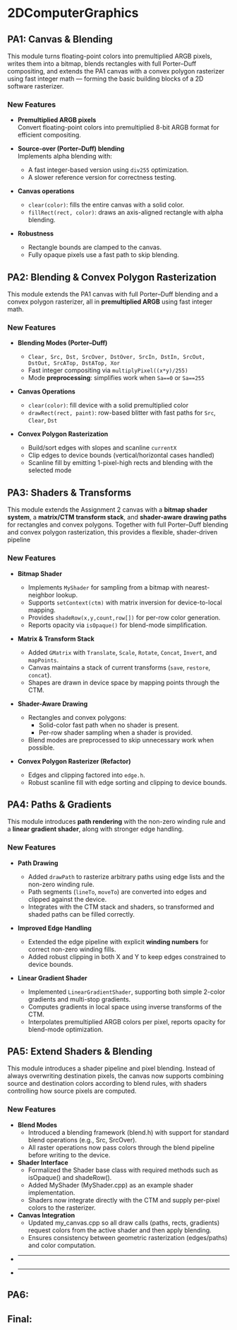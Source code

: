 # 2DComputerGraphics
## PA1: Canvas & Blending
This module turns floating-point colors into premultiplied ARGB pixels, writes them into a bitmap, blends rectangles with full Porter–Duff compositing, and extends the PA1 canvas with a convex polygon rasterizer using fast integer math — forming the basic building blocks of a 2D software rasterizer.

### New Features

- **Premultiplied ARGB pixels**  
  Convert floating-point colors into premultiplied 8-bit ARGB format for efficient compositing.

- **Source-over (Porter–Duff) blending**  
  Implements alpha blending with:
  - A fast integer-based version using `div255` optimization.  
  - A slower reference version for correctness testing.

- **Canvas operations**  
  - `clear(color)`: fills the entire canvas with a solid color.  
  - `fillRect(rect, color)`: draws an axis-aligned rectangle with alpha blending.

- **Robustness**  
  - Rectangle bounds are clamped to the canvas.  
  - Fully opaque pixels use a fast path to skip blending.

## PA2: Blending & Convex Polygon Rasterization
This module extends the PA1 canvas with full Porter–Duff blending and a convex polygon rasterizer, all in **premultiplied ARGB** using fast integer math.

### New Features
- **Blending Modes (Porter–Duff)**
  - `Clear, Src, Dst, SrcOver, DstOver, SrcIn, DstIn, SrcOut, DstOut, SrcATop, DstATop, Xor`
  - Fast integer compositing via `multiplyPixel((x*y)/255)`
  - Mode **preprocessing**: simplifies work when `Sa==0` or `Sa==255`

- **Canvas Operations**
  - `clear(color)`: fill device with a solid premultiplied color
  - `drawRect(rect, paint)`: row-based blitter with fast paths for `Src`, `Clear`, `Dst`

- **Convex Polygon Rasterization**
  - Build/sort edges with slopes and scanline `currentX`
  - Clip edges to device bounds (vertical/horizontal cases handled)
  - Scanline fill by emitting 1-pixel-high rects and blending with the selected mode

## PA3: Shaders & Transforms
This module extends the Assignment 2 canvas with a **bitmap shader system**, a **matrix/CTM transform stack**, and **shader-aware drawing paths** for rectangles and convex polygons. 
Together with full Porter–Duff blending and convex polygon rasterization, this provides a flexible, shader-driven pipeline

### New Features

- **Bitmap Shader**
  - Implements `MyShader` for sampling from a bitmap with nearest-neighbor lookup.
  - Supports `setContext(ctm)` with matrix inversion for device-to-local mapping.
  - Provides `shadeRow(x,y,count,row[])` for per-row color generation.
  - Reports opacity via `isOpaque()` for blend-mode simplification.

- **Matrix & Transform Stack**
  - Added `GMatrix` with `Translate`, `Scale`, `Rotate`, `Concat`, `Invert`, and `mapPoints`.
  - Canvas maintains a stack of current transforms (`save`, `restore`, `concat`).
  - Shapes are drawn in device space by mapping points through the CTM.

- **Shader-Aware Drawing**
  - Rectangles and convex polygons:
    - Solid-color fast path when no shader is present.
    - Per-row shader sampling when a shader is provided.
  - Blend modes are preprocessed to skip unnecessary work when possible.

- **Convex Polygon Rasterizer (Refactor)**
  - Edges and clipping factored into `edge.h`.
  - Robust scanline fill with edge sorting and clipping to device bounds.

## PA4: Paths & Gradients
This module introduces **path rendering** with the non-zero winding rule and a **linear gradient shader**, along with stronger edge handling.
### New Features
- **Path Drawing**
  - Added `drawPath` to rasterize arbitrary paths using edge lists and the non-zero winding rule.
  - Path segments (`lineTo`, `moveTo`) are converted into edges and clipped against the device.
  - Integrates with the CTM stack and shaders, so transformed and shaded paths can be filled correctly.

- **Improved Edge Handling**
  - Extended the edge pipeline with explicit **winding numbers** for correct non-zero winding fills.
  - Added robust clipping in both X and Y to keep edges constrained to device bounds.

- **Linear Gradient Shader**
  - Implemented `LinearGradientShader`, supporting both simple 2-color gradients and multi-stop gradients.
  - Computes gradients in local space using inverse transforms of the CTM.
  - Interpolates premultiplied ARGB colors per pixel, reports opacity for blend-mode optimization.

## PA5: Extend Shaders & Blending
This module introduces a shader pipeline and pixel blending. Instead of always overwriting destination pixels, the canvas now supports combining source and destination colors according to blend rules, with shaders controlling how source pixels are computed.
### New Features
- **Blend Modes**
  -  Introduced a blending framework (blend.h) with support for standard blend operations (e.g., Src, SrcOver).
  -  All raster operations now pass colors through the blend pipeline before writing to the device.
- **Shader Interface**
  -  Formalized the Shader base class with required methods such as isOpaque() and shadeRow().
  -  Added MyShader (MyShader.cpp) as an example shader implementation.
  -  Shaders now integrate directly with the CTM and supply per-pixel colors to the rasterizer.
- **Canvas Integration**
  -  Updated my_canvas.cpp so all draw calls (paths, rects, gradients) request colors from the active shader and then apply blending.
  -  Ensures consistency between geometric rasterization (edges/paths) and color computation.
- ** **
- ** ** 
## PA6:
## Final:
